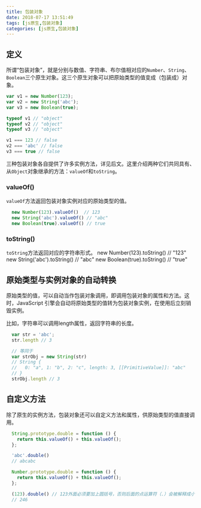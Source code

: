 ```yaml
---
title: 包装对象
date: 2018-07-17 13:51:49
tags: [js原生,包装对象]
categories: [js原生,包装对象]
---
```


## 定义
所谓“包装对象”，就是分别与数值、字符串、布尔值相对应的`Number`、`String`、`Boolean`三个原生对象。这三个原生对象可以把原始类型的值变成（包装成）对象。
```JavaScript
var v1 = new Number(123);
var v2 = new String('abc');
var v3 = new Boolean(true);

typeof v1 // "object"
typeof v2 // "object"
typeof v3 // "object"

v1 === 123 // false
v2 === 'abc' // false
v3 === true // false
```

三种包装对象各自提供了许多实例方法，详见后文。这里介绍两种它们共同具有、从`Object`对象继承的方法：`valueOf`和`toString`。

### valueOf()
`valueOf`方法返回包装对象实例对应的原始类型的值。
```JavaScript
  new Number(123).valueOf()  // 123
  new String('abc').valueOf() // "abc"
  new Boolean(true).valueOf() // true
```

### toString()
`toString`方法返回对应的字符串形式。
new Number(123).toString() // "123"
new String('abc').toString() // "abc"
new Boolean(true).toString() // "true"

## 原始类型与实例对象的自动转换
原始类型的值，可以自动当作包装对象调用，即调用包装对象的属性和方法。这时，JavaScript 引擎会自动将原始类型的值转为包装对象实例，在使用后立刻销毁实例。

比如，字符串可以调用length属性，返回字符串的长度。
```JavaScript
  var str = 'abc';
  str.length // 3

  // 等同于
  var strObj = new String(str)
  // String {
  //   0: "a", 1: "b", 2: "c", length: 3, [[PrimitiveValue]]: "abc"
  // }
  strObj.length // 3
```
## 自定义方法
除了原生的实例方法，包装对象还可以自定义方法和属性，供原始类型的值直接调用。
```JavaScript
  String.prototype.double = function () {
    return this.valueOf() + this.valueOf();
  };

  'abc'.double()
  // abcabc

  Number.prototype.double = function () {
    return this.valueOf() + this.valueOf();
  };

  (123).double() // 123外面必须要加上圆括号，否则后面的点运算符（.）会被解释成小数点。
  // 246
```